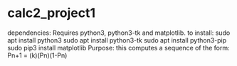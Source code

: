 # calc2_project1
dependencies: Requires python3, python3-tk and matplotlib.
   to install:     sudo apt install python3
                   sudo apt install python3-tk
                   sudo apt install python3-pip
                   sudo pip3 install matplotlib
Purpose: this computes a sequence of the form: Pn+1 = (k)(Pn)(1-Pn)
